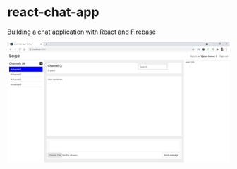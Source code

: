 # react-chat-app
Building a chat application with React and Firebase


![image](https://github.com/vulchivijay/react-chat-app/blob/main/public/screenshots/chat-window.jpg)
